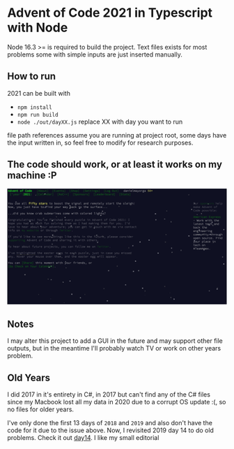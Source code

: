 # Advent of Code 2021 in Typescript with Node

Node 16.3 >= is required to build the project.
Text files exists for most problems some with simple inputs are just inserted manually.

## How to run

2021 can be built with 
- `npm install`
- `npm run build`
- `node ./out/dayXX.js` replace XX with day you want to run

file path references assume you are running at project root, some days have the input written in, so feel free to modify for research purposes. 

## The code should work, or at least it works on my machine :P

![](./2021_Completed.png)

## Notes 

I may alter this project to add a GUI in the future and may support other file outputs, but in the meantime I'll probably watch TV or work on other years problem. 

## Old Years
I did 2017 in it's entirety in C#, in 2017 but can't find any of the C# files since my Macbook lost all my data in 2020 due to a corrupt OS update :(, so no files for older years. 

I've only done the first 13 days of `2018` and `2019` and also don't have the code for it due to the issue above. Now, I revisited 2019 day 14 to do old problems. Check it out [day14](./2019/day14/). I like my small editorial